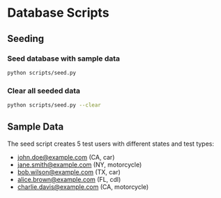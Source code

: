 # Database Scripts

## Seeding

### Seed database with sample data
```bash
python scripts/seed.py
```

### Clear all seeded data
```bash
python scripts/seed.py --clear
```

## Sample Data

The seed script creates 5 test users with different states and test types:
- john.doe@example.com (CA, car)
- jane.smith@example.com (NY, motorcycle)
- bob.wilson@example.com (TX, car)
- alice.brown@example.com (FL, cdl)
- charlie.davis@example.com (CA, motorcycle)
